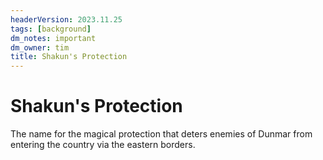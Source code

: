 ```yaml
---
headerVersion: 2023.11.25
tags: [background]
dm_notes: important
dm_owner: tim
title: Shakun's Protection
---
```

# Shakun's Protection



The name for the magical protection that deters enemies of Dunmar from entering the country via the eastern borders. 


